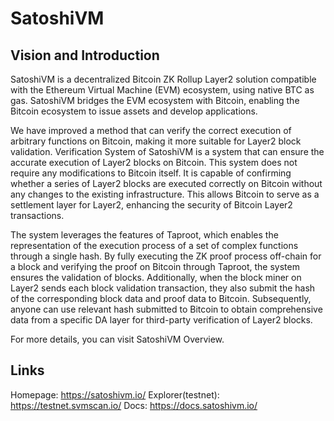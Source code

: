 # SatoshiVM

## Vision and Introduction

SatoshiVM is a decentralized Bitcoin ZK Rollup Layer2 solution compatible with the Ethereum Virtual Machine (EVM) ecosystem, using native BTC as gas. SatoshiVM bridges the EVM ecosystem with Bitcoin, enabling the Bitcoin ecosystem to issue assets and develop applications.

We have improved a method that can verify the correct execution of arbitrary functions on Bitcoin, making it more suitable for Layer2 block validation. Verification System of SatoshiVM  is a system that can ensure the accurate execution of Layer2 blocks on Bitcoin. This system does not require any modifications to Bitcoin itself. It is capable of confirming whether a series of Layer2 blocks are executed correctly on Bitcoin without any changes to the existing infrastructure. This allows Bitcoin to serve as a settlement layer for Layer2, enhancing the security of Bitcoin Layer2 transactions.

The system leverages the features of Taproot, which enables the representation of the execution process of a set of complex functions through a single hash. By fully executing the ZK proof process off-chain for a block and verifying the proof on Bitcoin through Taproot, the system ensures the validation of blocks. Additionally, when the block miner on Layer2 sends each block validation transaction, they also submit the hash of the corresponding block data and proof data to Bitcoin. Subsequently, anyone can use relevant hash submitted to Bitcoin to obtain comprehensive data from a specific DA layer for third-party verification of Layer2 blocks.

For more details, you can visit SatoshiVM Overview.

## Links

Homepage: https://satoshivm.io/
Explorer(testnet): https://testnet.svmscan.io/
Docs: https://docs.satoshivm.io/
